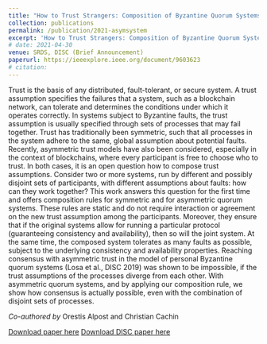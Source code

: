 ```yaml
---
title: "How to Trust Strangers: Composition of Byzantine Quorum Systems"
collection: publications
permalink: /publication/2021-asymsystem
excerpt: 'How to Trust Strangers: Composition of Byzantine Quorum Systems. [Blog Post](https://cryptobern.github.io/howtotruststrangers/)'
# date: 2021-04-30
venue: SRDS, DISC (Brief Announcement)
paperurl: https://ieeexplore.ieee.org/document/9603623
# citation: 
---
```

Trust is the basis of any distributed, fault-tolerant, or secure system. A trust assumption specifies the failures that a system, such as a blockchain network, can tolerate and determines the conditions under which it operates correctly. In systems subject to Byzantine faults, the trust assumption is usually specified through sets of processes that may fail together. Trust has traditionally been symmetric, such that all processes in the system adhere to the same, global assumption about potential faults. Recently, asymmetric trust models have also been considered, especially in the context of blockchains, where every participant is free to choose who to trust. 
In both cases, it is an open question how to compose trust assumptions. Consider two or more systems, run by different and possibly disjoint sets of participants, with different assumptions about faults: how can they work together? This work answers this question for the first time and offers composition rules for symmetric and for asymmetric quorum systems. These rules are static and do not require interaction or agreement on the new trust assumption among the participants. Moreover, they ensure that if the original systems allow for running a particular protocol (guaranteeing consistency and availability), then so will the joint system. At the same time, the composed system tolerates as many faults as possible, subject to the underlying consistency and availability properties. 
Reaching consensus with asymmetric trust in the model of personal Byzantine quorum systems (Losa et al., DISC 2019) was shown to be impossible, if the trust assumptions of the processes diverge from each other. With asymmetric quorum systems, and by applying our composition rule, we show how consensus is actually possible, even with the combination of disjoint sets of processes.

_Co-authored by_ Orestis Alpost and Christian Cachin

[Download paper here](https://arxiv.org/abs/2107.11331) 
[Download DISC paper here](https://drops.dagstuhl.de/opus/volltexte/2021/14846/)



